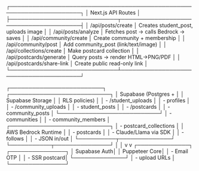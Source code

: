 ┌─────────────────────────────────────────────────────────────────────┐
│                         Next.js API Routes                          │
├─────────────────────────────┬───────────────────────────────────────┤
│ /api/posts/create           │ Creates student_post, uploads image   │
│ /api/posts/analyze          │ Fetches post → calls Bedrock → saves  │
│ /api/community/create       │ Create community + membership         │
│ /api/community/post         │ Add community_post (link/text/image)  │
│ /api/collections/create     │ Make postcard collection              │
│ /api/postcards/generate     │ Query posts → render HTML→PNG/PDF     │
│ /api/postcards/share-link   │ Create public read-only link          │
└─────────────────────────────┴───────────────────────────────────────┘

┌─────────────────────────┐     ┌───────────────────────────┐
│ Supabase (Postgres +    │     │ Supabase Storage          │
│ RLS policies)           │     │ - /student_uploads        │
│ - profiles              │     │ - /community_uploads      │
│ - student_posts         │     │ - /postcards              │
│ - community_posts       │     └───────────────────────────┘
│ - communities           │
│ - community_members     │     ┌───────────────────────────┐
│ - postcard_collections  │     │ AWS Bedrock Runtime       │
│ - postcards             │     │ - Claude/Llama via SDK    │
│ - follows               │     │ - JSON in/out             │
└──────────┬──────────────┘     └───────────┬───────────────┘
           │                                  │
           v                                  v
   ┌──────────────┐                    ┌───────────────┐
   │ Supabase Auth│                    │ Puppeteer Core│
   │ - Email OTP  │                    │ - SSR postcard│
   └──────────────┘                    │ - upload URLs │
                                       └───────────────┘
